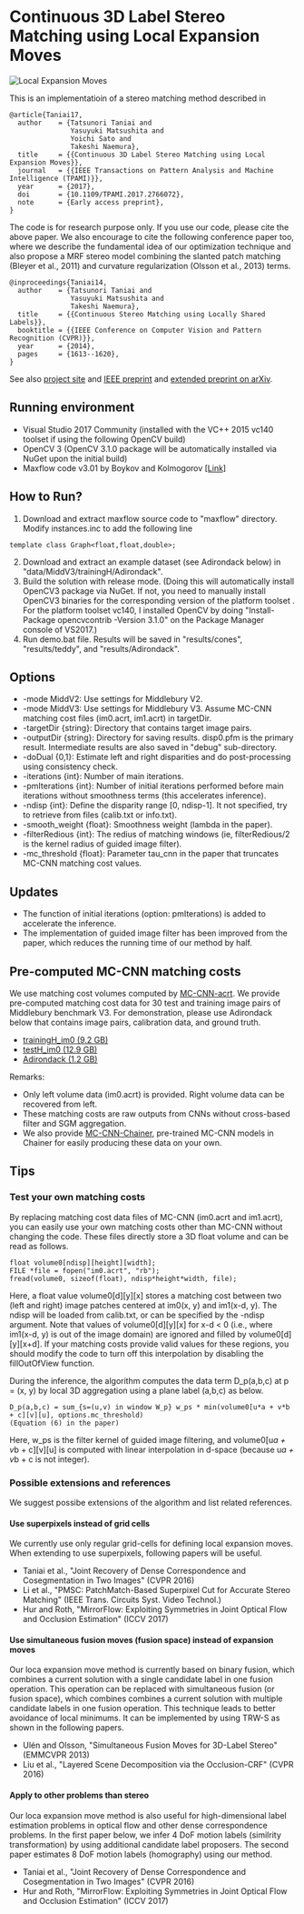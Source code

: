 # Continuous 3D Label Stereo Matching using Local Expansion Moves

![Local Expansion Moves](teaser.png)

This is an implementatioin of a stereo matching method described in

```
@article{Taniai17,
  author    = {Tatsunori Taniai and
               Yasuyuki Matsushita and
               Yoichi Sato and
               Takeshi Naemura},
  title     = {{Continuous 3D Label Stereo Matching using Local Expansion Moves}},
  journal   = {{IEEE Transactions on Pattern Analysis and Machine Intelligence (TPAMI)}},
  year      = {2017},
  doi       = {10.1109/TPAMI.2017.2766072}, 
  note      = {Early access preprint},
}
```

The code is for research purpose only. If you use our code, please cite the above paper. We also encourage to cite the following conference paper too, where we describe the fundamental idea of our optimization technique and also propose a MRF stereo model combining the slanted patch matching (Bleyer et al., 2011) and curvature regularization (Olsson et al., 2013) terms.

```
@inproceedings{Taniai14,
  author    = {Tatsunori Taniai and
               Yasuyuki Matsushita and
               Takeshi Naemura},
  title     = {{Continuous Stereo Matching using Locally Shared Labels}},
  booktitle = {{IEEE Conference on Computer Vision and Pattern Recognition (CVPR)}},
  year      = {2014},
  pages     = {1613--1620},
}
```
See also [project site](http://taniai.space/projects/stereo/) and [IEEE preprint](https://ieeexplore.ieee.org/document/8081755/) and [extended preprint on arXiv](https://arxiv.org/abs/1603.08328).

## Running environment
- Visual Studio 2017 Community (installed with the VC++ 2015 vc140 toolset if using the following OpenCV build)
- OpenCV 3 (OpenCV 3.1.0 package will be automatically installed via NuGet upon the initial build)
- Maxflow code v3.01 by Boykov and Kolmogorov [[Link]](http://vision.csd.uwo.ca/code/)

## How to Run?
1. Download and extract maxflow source code to "maxflow" directory. Modify instances.inc to add the following line
```
template class Graph<float,float,double>;
```
2. Download and extract an example dataset (see Adirondack below) in "data/MiddV3/trainingH/Adirondack".
3. Build the solution with release mode. (Doing this will automatically install OpenCV3 package via NuGet. If not, you need to manually install OpenCV3 binaries for the corresponding version of the platform toolset . For the platform toolset vc140, I installed OpenCV by doing "Install-Package opencvcontrib -Version 3.1.0" on the Package Manager console of VS2017.)
4. Run demo.bat file. Results will be saved in "results/cones", "results/teddy", and "results/Adirondack".

## Options
- -mode MiddV2: Use settings for Middlebury V2.
- -mode MiddV3: Use settings for Middlebury V3. Assume MC-CNN matching cost files (im0.acrt, im1.acrt) in targetDir.
- -targetDir {string}: Directory that contains target image pairs.
- -outputDir {string}: Directory for saving results. disp0.pfm is the primary result. Intermediate results are also saved in "debug" sub-directory.
- -doDual {0,1}: Estimate left and right disparities and do post-processing using consistency check.
- -iterations {int}: Number of main iterations.
- -pmIterations {int}: Number of initial iterations performed before main iterations without smoothness terms (this accelerates inference).
- -ndisp {int}: Define the disparity range [0, ndisp-1]. It not specified, try to retrieve from files (calib.txt or info.txt). 
- -smooth_weight {float}: Smoothness weight (lambda in the paper).
- -filterRedious {int}: The redius of matching windows (ie, filterRedious/2 is the kernel radius of guided image filter).
- -mc_threshold {float}: Parameter tau_cnn in the paper that truncates MC-CNN matching cost values.

## Updates
- The function of initial iterations (option: pmIterations) is added to accelerate the inference.
- The implementation of guided image filter has been improved from the paper, which reduces the running time of our method by half.

## Pre-computed MC-CNN matching costs
We use matching cost volumes computed by [MC-CNN-acrt](https://github.com/jzbontar/mc-cnn).
We provide pre-computed matching cost data for 30 test and training image pairs of Middlebury benchmark V3.
For demonstration, please use Adirondack below that contains image pairs, calibration data, and ground truth.
- [trainingH_im0 (9.2 GB)](https://drive.google.com/file/d/0B-VxeI7PlJE1ZnlQMGdwbm9LSTQ/view?usp=sharing)
- [testH_im0 (12.9 GB)](https://drive.google.com/file/d/0B-VxeI7PlJE1UkdjYjZDNHI0Tkk/view?usp=sharing)
- [Adirondack (1.2 GB)](https://drive.google.com/file/d/0B-VxeI7PlJE1eG5GTzVhVlYzRUE/view?usp=sharing)

Remarks:
- Only left volume data (im0.acrt) is provided. Right volume data can be recovered from left.
- These matching costs are raw outputs from CNNs without cross-based filter and SGM aggregation.
- We also provide [MC-CNN-Chainer](https://github.com/t-taniai/mc-cnn-chainer), pre-trained MC-CNN models in Chainer for easily producing these data on your own.

## Tips
### Test your own matching costs
By replacing matching cost data files of MC-CNN (im0.acrt and im1.acrt), you can easily use your own matching costs other than MC-CNN without changing the code. These files directly store a 3D float volume and can be read as follows.
```
float volume0[ndisp][height][width];
FILE *file = fopen("im0.acrt", "rb");
fread(volume0, sizeof(float), ndisp*height*width, file);
```
Here, a float value volume0[d][y][x] stores a matching cost between two (left and right) image patches centered at im0(x, y) and im1(x-d, y). The ndisp will be loaded from calib.txt, or can be specified by the -ndisp argument. Note that values of volume0[d][y][x] for x-d < 0 (i.e., where im1(x-d, y) is out of the image domain) are ignored and filled by volume0[d][y][x+d]. If your matching costs provide valid values for these regions, you should modify the code to turn off this interpolation by disabling the fillOutOfView function.

During the inference, the algorithm computes the data term D_p(a,b,c) at p = (x, y) by local 3D aggregation using a plane label (a,b,c) as below.
```
D_p(a,b,c) = sum_{s=(u,v) in window W_p} w_ps * min(volume0[u*a + v*b + c][v][u], options.mc_threshold)
(Equation (6) in the paper)
```
Here, w_ps is the filter kernel of guided image filtering, and volume0[u*a + v*b + c][v][u] is computed with linear interpolation in d-space (because u*a + v*b + c is not integer).


### Possible extensions and references
We suggest possibe extensions of the algorithm and list related references.

#### Use superpixels instead of grid cells
We currently use only regular grid-cells for defining local expansion moves. When extending to use superpixels, following papers will be useful.
+ Taniai et al., "Joint Recovery of Dense Correspondence and Cosegmentation in Two Images" (CVPR 2016)
+ Li et al., "PMSC: PatchMatch-Based Superpixel Cut for Accurate Stereo Matching" (IEEE Trans. Circuits Syst. Video Technol.)
+ Hur and Roth, "MirrorFlow: Exploiting Symmetries in Joint Optical Flow and Occlusion Estimation" (ICCV 2017)

#### Use simultaneous fusion moves (fusion space) instead of expansion moves
Our loca expansion move method is currently based on binary fusion, which combines a current solution with a single candidate label in one fusion operation. This operation can be replaced with simultaneous fusion (or fusion space), which combines combines a current solution with multiple candidate labels in one fusion operation. This technique leads to better avoidance of local minimums. It can be implemented by using TRW-S as shown in the following papers.
+ Ulén and Olsson, "Simultaneous Fusion Moves for 3D-Label Stereo" (EMMCVPR 2013)
+ Liu et al., "Layered Scene Decomposition via the Occlusion-CRF" (CVPR 2016)

#### Apply to other problems than stereo
Our loca expansion move method is also useful for high-dimensional label estimation problems in optical flow and other dense correspondence problems. In the first paper below, we infer 4 DoF motion labels (similrity transformation) by using additional candidate label proposers. The second paper estimates 8 DoF motion labels (homography) using our method.
+ Taniai et al., "Joint Recovery of Dense Correspondence and Cosegmentation in Two Images" (CVPR 2016)
+ Hur and Roth, "MirrorFlow: Exploiting Symmetries in Joint Optical Flow and Occlusion Estimation" (ICCV 2017)
